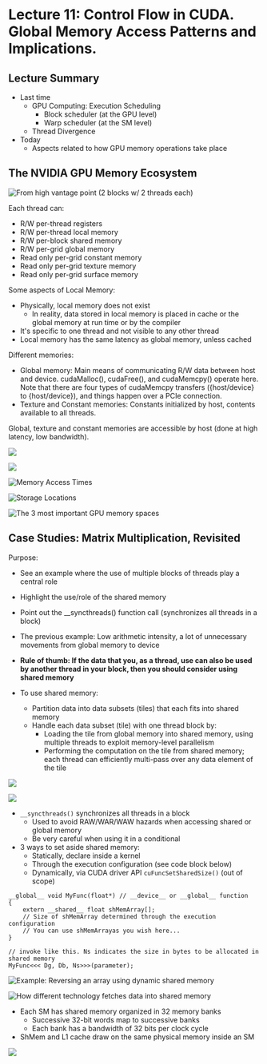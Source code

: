 # Lecture 11: Control Flow in CUDA. Global Memory Access Patterns and Implications.

## Lecture Summary

* Last time
  * GPU Computing: Execution Scheduling
    * Block scheduler \(at the GPU level\)
    * Warp scheduler \(at the SM level\)
  * Thread Divergence
* Today
  * Aspects related to how GPU memory operations take place

## The NVIDIA GPU Memory Ecosystem

![From high vantage point \(2 blocks w/ 2 threads each\)](../../.gitbook/assets/screen-shot-2021-02-20-at-12.45.24-pm.png)

Each thread can:

* R/W per-thread registers 
* R/W per-thread local memory 
* R/W per-block shared memory 
* R/W per-grid global memory 
* Read only per-grid constant memory 
* Read only per-grid texture memory 
* Read only per-grid surface memory

Some aspects of Local Memory:

* Physically, local memory does not exist
  * In reality, data stored in local memory is placed in cache or the global memory at run time or by the compiler
* It's specific to one thread and not visible to any other thread
* Local memory has the same latency as global memory, unless cached

Different memories:

* Global memory: Main means of communicating R/W data between host and device. cudaMalloc\(\), cudaFree\(\), and cudaMemcpy\(\) operate here. Note that there are four types of cudaMemcpy transfers \({host/device} to {host/device}\), and things happen over a PCIe connection.
* Texture and Constant memories: Constants initialized by host, contents available to all threads. 

Global, texture and constant memories are accessible by host \(done at high latency, low bandwidth\).

![](../../.gitbook/assets/screen-shot-2021-02-26-at-11.20.44-pm.png)

![](../../.gitbook/assets/screen-shot-2021-02-26-at-11.20.58-pm.png)

![Memory Access Times](../../.gitbook/assets/screen-shot-2021-02-20-at-12.52.54-pm.png)

![Storage Locations](../../.gitbook/assets/screen-shot-2021-02-20-at-12.53.19-pm.png)

![The 3 most important GPU memory spaces](../../.gitbook/assets/screen-shot-2021-02-20-at-12.54.01-pm.png)

## Case Studies: Matrix Multiplication, Revisited

Purpose:

* See an example where the use of multiple blocks of threads play a central role
* Highlight the use/role of the shared memory
* Point out the \_\_syncthreads\(\) function call \(synchronizes all threads in a block\)



* The previous example: Low arithmetic intensity, a lot of unnecessary movements from global memory to device
* **Rule of thumb: If the data that you, as a thread, use can also be used by another thread in your block, then you should consider using shared memory**
* To use shared memory:
  * Partition data into data subsets \(tiles\) that each fits into shared memory
  * Handle each data subset \(tile\) with one thread block by:
    * Loading the tile from global memory into shared memory, using multiple threads to exploit memory-level parallelism
    * Performing the computation on the tile from shared memory; each thread can efficiently multi-pass over any data element of the tile

![](../../.gitbook/assets/screen-shot-2021-02-20-at-1.05.39-pm.png)

![](../../.gitbook/assets/screen-shot-2021-02-20-at-1.05.57-pm.png)

* `__syncthreads()` synchronizes all threads in a block
  * Used to avoid RAW/WAR/WAW hazards when accessing shared or global memory
  * Be very careful when using it in a conditional
* 3 ways to set aside shared memory:
  * Statically, declare inside a kernel
  * Through the execution configuration \(see code block below\)
  * Dynamically, via CUDA driver API `cuFuncSetSharedSize()` \(out of scope\)

```text
__global__ void MyFunc(float*) // __device__ or __global__ function 
{
    extern __shared__ float shMemArray[];
    // Size of shMemArray determined through the execution configuration
    // You can use shMemArrayas you wish here...
}

// invoke like this. Ns indicates the size in bytes to be allocated in shared memory
MyFunc<<< Dg, Db, Ns>>>(parameter);
```

![Example: Reversing an array using dynamic shared memory](../../.gitbook/assets/screen-shot-2021-02-26-at-11.31.07-pm.png)

![How different technology fetches data into shared memory](../../.gitbook/assets/screen-shot-2021-02-26-at-11.33.21-pm.png)

* Each SM has shared memory organized in 32 memory banks
  * Successive 32-bit words map to successive banks
  * Each bank has a bandwidth of 32 bits per clock cycle
* ShMem and L1 cache draw on the same physical memory inside an SM

![](../../.gitbook/assets/screen-shot-2021-02-26-at-11.48.42-pm.png)

